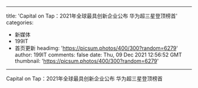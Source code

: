 
---
title: 'Capital on Tap：2021年全球最具创新企业公布 华为超三星登顶榜首'
categories: 
 - 新媒体
 - 199IT
 - 首页更新
headimg: 'https://picsum.photos/400/300?random=6279'
author: 199IT
comments: false
date: Thu, 09 Dec 2021 12:56:52 GMT
thumbnail: 'https://picsum.photos/400/300?random=6279'
---

<div>   
Capital on Tap：2021年全球最具创新企业公布 华为超三星登顶榜首  
</div>
            
